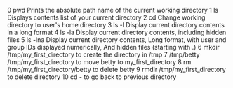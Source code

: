 0 pwd     Prints the absolute path name of the current working directory
1 ls      Displays contents list of your current directory
2 cd      Change working directory to user's home directory
3 ls -l   Display current directory contents in a long format
4 ls -la  Display current directory contents, including hidden files
5 ls -lna Display current directory contents, Long format, with user and group IDs displayed numerically, And hidden files (starting with .)
6 mkdir /tmp/my_first_directory     to create the directory in /tmp
7 /tmp/betty /tmp/my_first_directory  to move betty to my_first_directory
8 rm /tmp/my_first_directory/betty  to delete betty
9 rmdir /tmp/my_first_directory  to delete directory
10 cd -   to go back to previous directory
